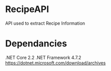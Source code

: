 # RecipeAPI
API used to extract Recipe Information

# Dependancies 
.NET Core 2.2
.NET Framework 4.7.2
https://dotnet.microsoft.com/download/archives

